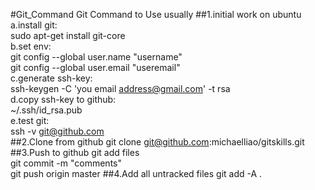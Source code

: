 #Git_Command
Git Command to Use usually
##1.initial work on ubuntu
a.install git:  
  sudo apt-get install git-core  
b.set env:  
  git config --global user.name "username"  
  git config --global user.email "useremail"  
c.generate ssh-key:  
  ssh-keygen -C 'you email address@gmail.com' -t rsa  
d.copy ssh-key to github:  
  ~/.ssh/id_rsa.pub  
e.test git:  
  ssh -v git@github.com  
##2.Clone from github
git clone git@github.com:michaelliao/gitskills.git
##3.Push to github
git add files  
git commit -m "comments"  
git push origin master
##4.Add all untracked files
git add -A .




